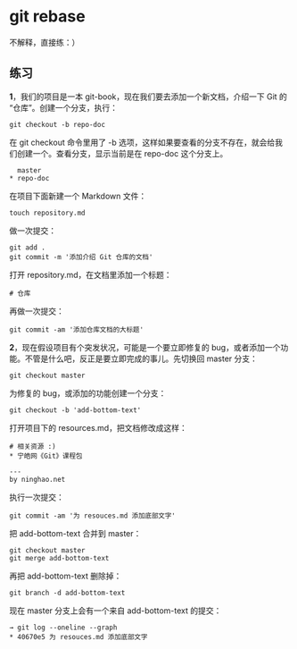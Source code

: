 # git rebase

不解释，直接练：）

## 练习

**1**，我们的项目是一本 git-book，现在我们要去添加一个新文档，介绍一下 Git 的 “仓库”。创建一个分支，执行：

```
git checkout -b repo-doc
```

在 git checkout 命令里用了 -b 选项，这样如果要查看的分支不存在，就会给我们创建一个。查看分支，显示当前是在 repo-doc 这个分支上。

```
  master
* repo-doc
```

在项目下面新建一个 Markdown 文件：

```
touch repository.md
```

做一次提交：

```
git add .
git commit -m '添加介绍 Git 仓库的文档'
```

打开 repository.md，在文档里添加一个标题：

```
# 仓库
```

再做一次提交：

```
git commit -am '添加仓库文档的大标题'
```

**2**，现在假设项目有个突发状况，可能是一个要立即修复的 bug，或者添加一个功能。不管是什么吧，反正是要立即完成的事儿。先切换回 master 分支：

```
git checkout master
```

为修复的 bug，或添加的功能创建一个分支：

```
git checkout -b 'add-bottom-text'
```

打开项目下的 resources.md，把文档修改成这样：

```
# 相关资源 :)
* 宁皓网《Git》课程包

---
by ninghao.net
```

执行一次提交：

```
git commit -am '为 resouces.md 添加底部文字'
```

把 add-bottom-text 合并到 master：

```
git checkout master
git merge add-bottom-text
```

再把 add-bottom-text 删除掉：

```
git branch -d add-bottom-text
```

现在 master 分支上会有一个来自 add-bottom-text 的提交：

```
→ git log --oneline --graph
* 40670e5 为 resouces.md 添加底部文字
```



